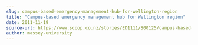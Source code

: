 ```yaml
---
slug: campus-based-emergency-management-hub-for-wellington-region
title: "Campus-based emergency management hub for Wellington region"
date: 2011-11-19
source-url: https://www.scoop.co.nz/stories/ED1111/S00125/campus-based-emergency-management-hub-for-wellington-region.htm
author: massey-university
---
```

